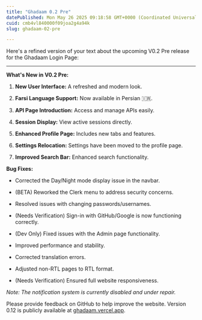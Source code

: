 ```yaml
---
title: "Ghadaam 0.2 Pre"
datePublished: Mon May 26 2025 09:18:58 GMT+0000 (Coordinated Universal Time)
cuid: cmb4vl840000f09joa2g4a94k
slug: ghadaam-02-pre

---
```


Here's a refined version of your text about the upcoming V0.2 Pre release for the Ghadaam Login Page:

---

**What's New in V0.2 Pre:**

1. **New User Interface:** A refreshed and modern look.
    
2. **Farsi Language Support:** Now available in Persian 🇮🇷.
    
3. **API Page Introduction:** Access and manage APIs easily.
    
4. **Session Display:** View active sessions directly.
    
5. **Enhanced Profile Page:** Includes new tabs and features.
    
6. **Settings Relocation:** Settings have been moved to the profile page.
    
7. **Improved Search Bar:** Enhanced search functionality.
    

**Bug Fixes:**

* Corrected the Day/Night mode display issue in the navbar.
    
* (BETA) Reworked the Clerk menu to address security concerns.
    
* Resolved issues with changing passwords/usernames.
    
* (Needs Verification) Sign-in with GitHub/Google is now functioning correctly.
    
* (Dev Only) Fixed issues with the Admin page functionality.
    
* Improved performance and stability.
    
* Corrected translation errors.
    
* Adjusted non-RTL pages to RTL format.
    
* (Needs Verification) Ensured full website responsiveness.
    

*Note: The notification system is currently disabled and under repair.*

Please provide feedback on GitHub to help improve the website. Version 0.12 is publicly available at [ghadaam.vercel.app](http://ghadaam.vercel.app).